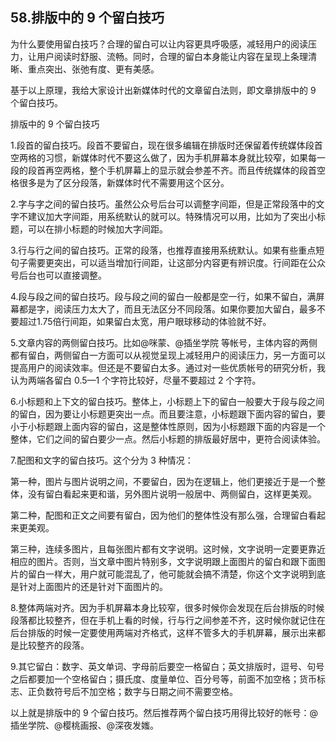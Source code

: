 ## 58.排版中的 9 个留白技巧
为什么要使用留白技巧？合理的留白可以让内容更具呼吸感，减轻用户的阅读压力，让用户阅读时舒服、流畅。同时，合理的留白本身能让内容在呈现上条理清晰、重点突出、张弛有度、更有美感。


基于以上原理，我给大家设计出新媒体时代的文章留白法则，即文章排版中的 9 个留白技巧。


排版中的 9 个留白技巧


1.段首的留白技巧。段首不要留白，现在很多编辑在排版时还保留着传统媒体段首空两格的习惯，新媒体时代不要这么做了，因为手机屏幕本身就比较窄，如果每一段的段首再空两格，整个手机屏幕上的显示就会参差不齐。而且传统媒体的段首空格很多是为了区分段落，新媒体时代不需要用这个区分。


2.字与字之间的留白技巧。虽然公众号后台可以调整字间距，但是正常段落中的文字不建议加大字间距，用系统默认的就可以。特殊情况可以用，比如为了突出小标题，可以在排小标题的时候加大字间距。


3.行与行之间的留白技巧。正常的段落，也推荐直接用系统默认。如果有些重点短句子需要更突出，可以适当增加行间距，让这部分内容更有辨识度。行间距在公众号后台也可以直接调整。


4.段与段之间的留白技巧。段与段之间的留白一般都是空一行，如果不留白，满屏幕都是字，阅读压力太大了，而且无法区分不同段落。如果你要加大留白，最多不要超过1.75倍行间距，如果留白太宽，用户眼球移动的体验就不好。


5.文章内容的两侧留白技巧。比如@咪蒙、@插坐学院 等帐号，主体内容的两侧都有留白，两侧留白一方面可以从视觉呈现上减轻用户的阅读压力，另一方面可以提高用户的阅读效率。但还是不要留白太多。通过对一些优质帐号的研究分析，我认为两端各留白 0.5—1 个字符比较好，尽量不要超过 2 个字符。


6.小标题和上下文的留白技巧。整体上，小标题上下的留白一般要大于段与段之间的留白，因为要让小标题更突出一点。而且要注意，小标题跟下面内容的留白，要小于小标题跟上面内容的留白，这是整体性原则，因为小标题跟下面的内容是一个整体，它们之间的留白要少一点。然后小标题的排版最好居中，更符合阅读体验。


7.配图和文字的留白技巧。这个分为 3 种情况：


第一种，图片与图片说明之间，不要留白，因为在逻辑上，他们更接近于是一个整体，没有留白看起来更和谐，另外图片说明一般居中、两侧留白，这样更美观。


第二种，配图和正文之间要有留白，因为他们的整体性没有那么强，合理留白看起来更美观。 


第三种，连续多图片，且每张图片都有文字说明。这时候，文字说明一定要更靠近相应的图片。否则，当文章中图片特别多，文字说明跟上面图片的留白和跟下面图片的留白一样大，用户就可能混乱了，他可能就会搞不清楚，你这个文字说明到底是针对上面图片的还是针对下面图片的。


8.整体两端对齐。因为手机屏幕本身比较窄，很多时候你会发现在后台排版的时候段落都比较整齐，但在手机上看的时候，行与行之间参差不齐，这时候你就记住在后台排版的时候一定要使用两端对齐格式，这样不管多大的手机屏幕，展示出来都是比较整齐的段落。


9.其它留白：数字、英文单词、字母前后要空一格留白；英文排版时，逗号、句号之后都要加一个空格留白；摄氏度、度量单位、百分号等，前面不加空格；货币标志、正负数符号后不加空格；数字与日期之间不需要空格。


以上就是排版中的 9 个留白技巧。然后推荐两个留白技巧用得比较好的帐号：@插坐学院、@樱桃画报、@深夜发媸。

